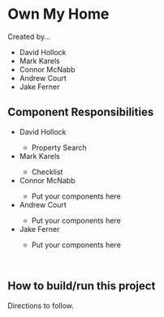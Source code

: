 <h1> Own My Home </h1>
<p> Created by...</p>
<ul>
  <li>David Hollock</li>
  <li>Mark Karels</li>
  <li>Connor McNabb</li>
  <li>Andrew Court</li>
  <li>Jake Ferner</li>
</ul>

<h2> Component Responsibilities </h2>
<ul>
    <li>David Hollock</li>
       <ul>
          <li>Property Search</li>
       </ul>
    <li>Mark Karels</li>
       <ul>
          <li>Checklist</li>
       </ul>
    <li>Connor McNabb </li>
       <ul>
          <li>Put your components here</li>
       </ul>
    <li>Andrew Court </li>
       <ul>
          <li>Put your components here</li>
       </ul>
    <li>Jake Ferner </li>
       <ul>
          <li>Put your components here</li>
       </ul>
</ul>
<br>

<h2> How to build/run this project </h2>
<p> Directions to follow. </p>
